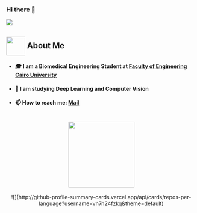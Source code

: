 ### Hi there 👋
<p align="left"><img src="https://readme-typing-svg.herokuapp.com/?lines=I+am+Mahmoud+Hamdy."/></p>

## <img align="center"  height =50px src="https://user-images.githubusercontent.com/63050133/156777293-72a6e681-2582-4a9d-ad92-09d1181d47c7.gif"> About Me <a id = "about"></a>
  - #### 🎓 I am a Biomedical Engineering Student at <a href="http://eng.cu.edu.eg/ar/">Faculty of Engineering Cairo University</a>
  - #### 🤖 I am studying Deep Learning and Computer Vision
  - #### 📫 How to reach me: <a href="mailto:Mahmoudhamddy@gmail.com">Mail</a>
  
<br>
<div align="center">
<img  height="175" src="https://github-readme-stats.vercel.app/api?username=MahmoudHamddy&count_private=true&show_icons=true&theme=dark&hide_border=true" >
</div>
<br/>
<div align="center">
<!-- <img height="175" src="https://github-readme-stats.vercel.app/api/top-langs/%20username=MahmoudHamddy&theme=dark&hide_border=false&include_all_commits=true&count_private=false&layout=compact"> -->
  ![](http://github-profile-summary-cards.vercel.app/api/cards/repos-per-language?username=vn7n24fzkq&theme=default)
</div>
<!--
**MahmoudHamddy/MahmoudHamddy** is a ✨ _special_ ✨ repository because its `README.md` (this file) appears on your GitHub profile.

Here are some ideas to get you started:

- 🔭 I’m currently working on ...
- 🌱 I’m currently learning ...
- 👯 I’m looking to collaborate on ...
- 🤔 I’m looking for help with ...
- 💬 Ask me about ...
- 📫 How to reach me: ...
- 😄 Pronouns: ...
- ⚡ Fun fact: ...
-->

